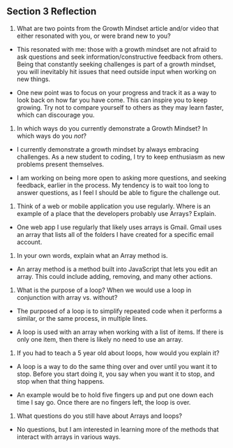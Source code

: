 ## Section 3 Reflection

1. What are two points from the Growth Mindset article and/or video that either resonated with you, or were brand new to you?

* This resonated with me: those with a growth mindset are not afraid to ask questions and seek information/constructive feedback from others. Being that constantly seeking challenges is part of a growth mindset, you will inevitably hit issues that need outside input when working on new things.

* One new point was to focus on your progress and track it as a way to look back on how far you have come. This can inspire you to keep growing. Try not to compare yourself to others as they may learn faster, which can discourage you.

1. In which ways do you currently demonstrate a Growth Mindset? In which ways do you _not_?

* I currently demonstrate a growth mindset by always embracing challenges. As a new student to coding, I try to keep enthusiasm as new problems present themselves.

* I am working on being more open to asking more questions, and seeking feedback, earlier in the process. My tendency is to wait too long to answer questions, as I feel I should be able to figure the challenge out.

1. Think of a web or mobile application you use regularly. Where is an example of a place that the developers probably use Arrays? Explain.

* One web app I use regularly that likely uses arrays is Gmail. Gmail uses an array that lists all of the folders I have created for a specific email account.

1. In your own words, explain what an Array method is.

* An array method is a method built into JavaScript that lets you edit an array. This could include adding, removing, and many other actions.

1. What is the purpose of a loop? When we would use a loop in conjunction with array vs. without?

* The purposed of a loop is to simplify repeated code when it performs a similar, or the same process, in multiple lines.

* A loop is used with an array when working with a list of items. If there is only one item, then there is likely no need to use an array.

1. If you had to teach a 5 year old about loops, how would you explain it?

* A loop is a way to do the same thing over and over until you want it to stop. Before you start doing it, you say when you want it to stop, and stop when that thing happens.

* An example would be to hold five fingers up and put one down each time I say go. Once there are no fingers left, the loop is over.

1. What questions do you still have about Arrays and loops?

* No questions, but I am interested in learning more of the methods that interact with arrays in various ways.
